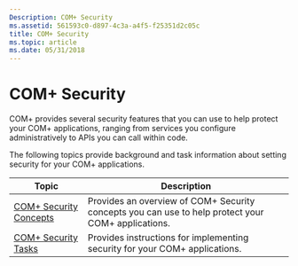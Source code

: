 ```yaml
---
Description: COM+ Security
ms.assetid: 561593c0-d897-4c3a-a4f5-f25351d2c05c
title: COM+ Security
ms.topic: article
ms.date: 05/31/2018
---
```


# COM+ Security

COM+ provides several security features that you can use to help protect your COM+ applications, ranging from services you configure administratively to APIs you can call within code.

The following topics provide background and task information about setting security for your COM+ applications.



| Topic                                                           | Description                                                                                                   |
|-----------------------------------------------------------------|---------------------------------------------------------------------------------------------------------------|
| [COM+ Security Concepts](com--security-concepts.md)<br/> | Provides an overview of COM+ Security concepts you can use to help protect your COM+ applications.<br/> |
| [COM+ Security Tasks](com--security-tasks.md)<br/>       | Provides instructions for implementing security for your COM+ applications.<br/>                        |



 

 

 




